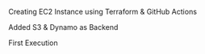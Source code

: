 Creating EC2 Instance using Terraform & GitHub Actions

Added S3 & Dynamo as Backend

First Execution
